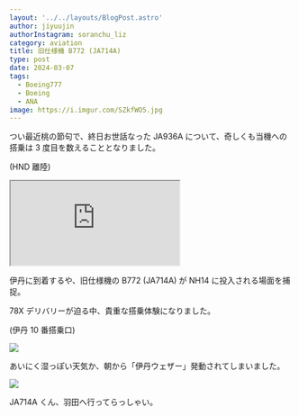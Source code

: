 ```yaml
---
layout: '../../layouts/BlogPost.astro'
author: jiyuujin
authorInstagram: soranchu_liz
category: aviation
title: 旧仕様機 B772 (JA714A)
type: post
date: 2024-03-07
tags:
  - Boeing777
  - Boeing
  - ANA
image: https://i.imgur.com/SZkfWO5.jpg
---
```


つい最近桃の節句で、終日お世話なった JA936A について、奇しくも当機への搭乗は 3 度目を数えることとなりました。

(HND 離陸)

<div class="wrapper">
  <div class="container">
    <iframe src="https://www.youtube.com/embed/Kup30Me1qDM" class="player" title="Boeing787 音" loading="lazy"></iframe>
  </div>
</div>

伊丹に到着するや、旧仕様機の B772 (JA714A) が NH14 に投入される場面を捕捉。

78X デリバリーが迫る中、貴重な搭乗体験になりました。

(伊丹 10 番搭乗口)

![](/assets/img/20240307/JA714A_1.JPG)

あいにく湿っぽい天気か、朝から「伊丹ウェザー」発動されてしまいました。

![](/assets/img/20240307/JA714A_2.JPG)

JA714A くん、羽田へ行ってらっしゃい。
